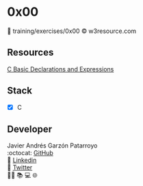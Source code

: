 # 0x00
:open_file_folder:
training/exercises/0x00
:copyright:
w3resource.com

## Resources
[C Basic Declarations and Expressions](https://www.w3resource.com/c-programming-exercises/basic-declarations-and-expressions/index.php)

## Stack
* [x] C

## Developer
Javier Andrés Garzón Patarroyo  
:octocat: [GitHub](https://github.com/javierandresgp/)  
:link: [Linkedin](https://www.linkedin.com/in/javierandresgp/)  
:link: [Twitter](https://twitter.com/javierandresgp0)  
:man_technologist: :books: :computer: :globe_with_meridians:
